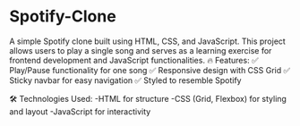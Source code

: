 # Spotify-Clone
A simple Spotify clone built using HTML, CSS, and JavaScript. This project allows users to play a single song and serves as a learning exercise for frontend development and JavaScript functionalities. 
🔥 Features:
✅ Play/Pause functionality for one song
✅ Responsive design with CSS Grid
✅ Sticky navbar for easy navigation
✅ Styled to resemble Spotify

🛠️ Technologies Used:
-HTML for structure
-CSS (Grid, Flexbox) for styling and layout
-JavaScript for interactivity
